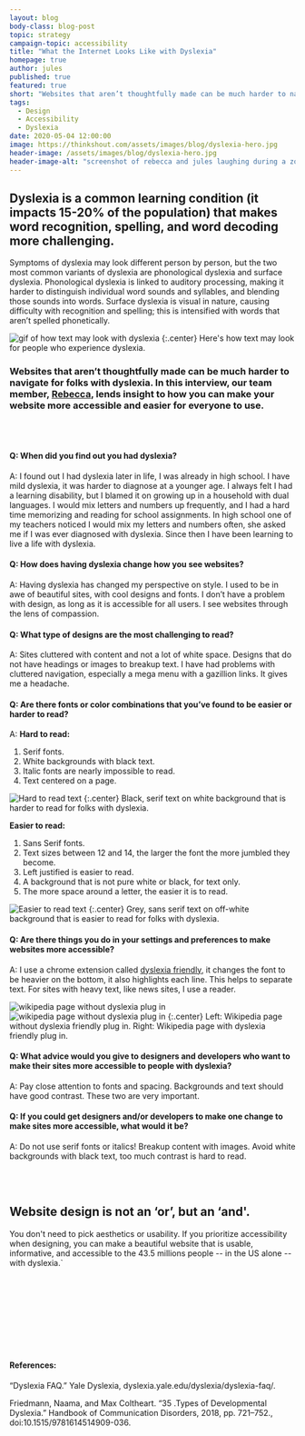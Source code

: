 ```yaml
---
layout: blog
body-class: blog-post
topic: strategy
campaign-topic: accessibility
title: "What the Internet Looks Like with Dyslexia"
homepage: true
author: jules
published: true
featured: true
short: "Websites that aren’t thoughtfully made can be much harder to navigate for folks with dyslexia."
tags:
  - Design
  - Accessibility
  - Dyslexia
date: 2020-05-04 12:00:00
image: https://thinkshout.com/assets/images/blog/dyslexia-hero.jpg
header-image: /assets/images/blog/dyslexia-hero.jpg
header-image-alt: "screenshot of rebecca and jules laughing during a zoom interview"
---
```


## Dyslexia is a common learning condition (it impacts 15-20% of the population) that makes word recognition, spelling, and word decoding more challenging.
Symptoms of dyslexia may look different person by person, but the two most common variants of dyslexia are phonological dyslexia and surface dyslexia. Phonological dyslexia is linked to auditory processing, making it harder to distinguish individual word sounds and syllables, and blending those sounds into words. Surface dyslexia is visual in nature, causing difficulty with recognition and spelling; this is intensified with words that aren’t spelled phonetically. 

![gif of how text may look with dyslexia](/assets/images/blog/dyslexia.gif)
{:.center}
<span class="caption"><i class="fa fa-caret-up"></i>Here's how text may look for people who experience dyslexia.</span>

### Websites that aren’t thoughtfully made can be much harder to navigate for folks with dyslexia. In this interview, our team member, [Rebecca](https://thinkshout.com/team/rebeccan/), lends insight to how you can make your website more accessible and easier for everyone to use.  
<div class="paragraph"><p><br>
<br></p></div>
    
#### Q: When did you find out you had dyslexia?
A:  I found out I had dyslexia later in life, I was already in high school. I have mild dyslexia, it was harder to diagnose at a younger age. I always felt I had a learning disability, but I blamed it on growing up in a household with dual languages. I would mix letters and numbers up frequently, and I had a hard time memorizing and reading for school assignments. In high school one of my teachers noticed I would mix my letters and numbers often, she asked me if I was ever diagnosed with dyslexia. Since then I have been learning to live a life with dyslexia.  

#### Q: How does having dyslexia change how you see websites?
A: Having dyslexia has changed my perspective on style. I used to be in awe of beautiful sites, with cool designs and fonts. I don’t have a problem with design, as long as it is accessible for all users. I see websites through the lens of compassion.  

#### Q: What type of designs are the most challenging to read?
A: Sites cluttered with content and not a lot of white space. Designs that do not have headings or images to breakup text. I have had problems with cluttered navigation, especially a mega menu with a gazillion links. It gives me a headache.  

#### Q: Are there fonts or color combinations that you’ve found to be easier or harder to read?
A:
**Hard to read:**
1. Serif fonts. 
2. White backgrounds with black text.
3. Italic fonts are nearly impossible to read.
4. Text centered on a page.

![Hard to read text](/assets/images/blog/dyslexia-hard-4.jpg)
{:.center}
<span class="caption"><i class="fa fa-caret-up"></i>Black, serif text on white background that is harder to read for folks with dyslexia.</span>

**Easier to read:**
1. Sans Serif fonts.
2. Text sizes between 12 and 14, the larger the font the more jumbled they become.
3. Left justified is easier to read.
4. A background that is not pure white or black, for text only. 
5. The more space around a letter, the easier it is to read.

![Easier to read text](/assets/images/blog/dyslexia-easy-01.jpg)
{:.center}
<span class="caption"><i class="fa fa-caret-up"></i>Grey, sans serif text on off-white background that is easier to read for folks with dyslexia.</span>  

#### Q: Are there things you do in your settings and preferences to make websites more accessible?
A: I use a chrome extension called [dyslexia friendly](https://chrome.google.com/webstore/detail/dyslexia-friendly/miepjgfkkommhllbbjaedffcpkncboeo?hl=en), it changes the font to be heavier on the bottom, it also highlights each line. This helps to separate text. For sites with heavy text, like news sites, I use a reader. 

![wikipedia page without dyslexia plug in](/assets/images/blog/dyslexia-05-02.jpg) ![wikipedia page without dyslexia plug in](/assets/images/blog/dyslexia-04-1.jpg)
{:.center}
<span class="caption"><i class="fa fa-caret-up"></i>Left: Wikipedia page without dyslexia friendly plug in. Right: Wikipedia page with dyslexia friendly plug in. </span>   

#### Q: What advice would you give to designers and developers who want to make their sites more accessible to people with dyslexia?
A: Pay close attention to fonts and spacing. Backgrounds and text should have good contrast. These two are very important.  

#### Q: If you could get designers and/or developers to make one change to make sites more accessible, what would it be?
A: Do not use serif fonts or italics! Breakup content with images. Avoid white backgrounds with black text, too much contrast is hard to read.  
<div class="paragraph"><p><br>
<br></p></div>

## Website design is not an ‘or’, but an ‘and'. 
You don't need to pick aesthetics or usability. If you prioritize accessibility when designing, you can make a beautiful website that is usable, informative, and accessible to the 43.5 millions people -- in the US alone -- with dyslexia.`  


<div class="paragraph"><p><br>
<br></p></div>
<div class="paragraph"><p><br>
<br></p></div>
<div class="paragraph"><p><br>
<br></p></div>

#### References:

“Dyslexia FAQ.” Yale Dyslexia, dyslexia.yale.edu/dyslexia/dyslexia-faq/.

Friedmann, Naama, and Max Coltheart. “35 .Types of Developmental Dyslexia.” Handbook of Communication Disorders, 2018, pp. 721–752., doi:10.1515/9781614514909-036.
